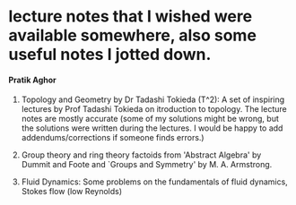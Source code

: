 # lecture notes that I wished were available somewhere, also some useful notes I jotted down.

#### Pratik Aghor


1. Topology and Geometry by Dr Tadashi Tokieda (T^2): A set of inspiring lectures by Prof Tadashi Tokieda on itroduction to topology. The lecture notes are mostly accurate (some of my solutions might be wrong, but the solutions were written during the lectures. I would be happy to add addendums/corrections if someone finds errors.) 

2. Group theory and ring theory factoids from 'Abstract Algebra' by Dummit and Foote and `Groups and Symmetry' by M. A. Armstrong. 

3. Fluid Dynamics: Some problems on the fundamentals of fluid dynamics, Stokes flow (low Reynolds)
